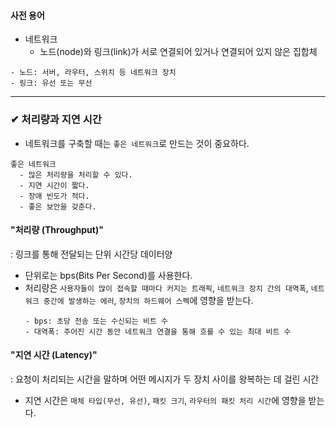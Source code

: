 #### 사전 용어
- 네트워크
  - 노드(node)와 링크(link)가 서로 연결되어 있거나 연결되어 있지 않은 집합체
```
- 노드: 서버, 라우터, 스위치 등 네트워크 장치
- 링크: 유선 또는 무선
```

- - -
### ✔ 처리량과 지연 시간
- 네트워크를 구축할 때는 `좋은 네트워크`로 만드는 것이 중요하다.
```
좋은 네트워크
  - 많은 처리량을 처리할 수 있다.
  - 지연 시간이 짧다.
  - 장애 빈도가 적다.
  - 좋은 보안을 갖춘다.
```

#### "처리량 (Throughput)"
: 링크를 통해 전달되는 단위 시간당 데이터양
- 단위로는 bps(Bits Per Second)를 사용한다.
- 처리량은 `사용자들이 많이 접속할 때마다 커지는 트래픽`, `네트워크 장치 간의 대역폭`, `네트워크 중간에 발생하는 에러`, `장치의 하드웨어 스펙`에 영향을 받는다.
  ```
  - bps: 초당 전송 또는 수신되는 비트 수
  - 대역폭: 주어진 시간 동안 네트워크 연결을 통해 흐를 수 있는 최대 비트 수
  ```
  
#### "지연 시간 (Latency)"
: 요청이 처리되는 시간을 말하며 어떤 메시지가 두 장치 사이를 왕복하는 데 걸린 시간
- 지연 시간은 `매체 타입(무선, 유선)`, `패킷 크기`, `라우터의 패킷 처리 시간`에 영향을 받는다.
